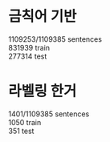 # 금칙어 기반  
1109253/1109385 sentences  
831939 train  
277314 test

# 라벨링 한거
1401/1109385 sentences  
1050 train  
351 test
